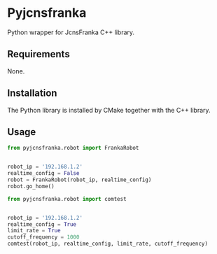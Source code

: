 Pyjcnsfranka
============
Python wrapper for JcnsFranka C++ library.

Requirements
------------
None.

Installation
------------
The Python library is installed by CMake together with the
C++ library.

Usage
-----
```python
from pyjcnsfranka.robot import FrankaRobot


robot_ip = '192.168.1.2'
realtime_config = False
robot = FrankaRobot(robot_ip, realtime_config)
robot.go_home()
```

```python
from pyjcnsfranka.robot import comtest


robot_ip = '192.168.1.2'
realtime_config = True
limit_rate = True
cutoff_frequency = 1000
comtest(robot_ip, realtime_config, limit_rate, cutoff_frequency)
```